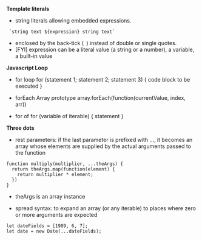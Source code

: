 **Template literals**
- string literals allowing embedded expressions.
```
 `string text ${expression} string text`
```
- enclosed by the back-tick (` `) instead of double or single quotes.
- [FYI] expression can be a literal value (a string or a number), a variable, a built-in value

**Javascript Loop**
- for loop
for (statement 1; statement 2; statement 3) {
    code block to be executed
}

- forEach Array prototype
array.forEach(function(currentValue, index, arr))

- for of 
for (variable of iterable) {
  statement
}

**Three dots**
- rest parameters: if the last parameter is prefixed with ..., it becomes an array whose elements are supplied by the actual arguments passed to the function 
```
function multiply(multiplier, ...theArgs) {
  return theArgs.map(function(element) {
    return multiplier * element;
  })
}
```
- theArgs is an array instance

- spread syntax: to expand an array (or any iterable) to places where zero or more arguments are expected
```
let dateFields = [1989, 6, 7];
let date = new Date(...dateFields);
```
